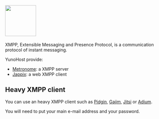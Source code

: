 # <img src="https://yunohost.org/images/XMPP_logo.png" width=100>
XMPP, Extensible Messaging and Presence Protocol, is a communication protocol of instant messaging.

YunoHost provide:
* [Metronome](http://www.lightwitch.org/metronome): a XMPP server
* [Jappix](/apps): a web XMPP client

## Heavy XMPP client

You can use an heavy XMPP client such as [Pidgin](http://pidgin.im/), [Gajim](http://gajim.org/index.fr.html), [Jitsi](http://jitsi.org/) or [Adium](https://adium.im/).

You will need to put your main e-mail address and your password.